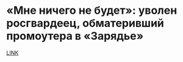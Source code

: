 # «Мне ничего не будет»: уволен росгвардеец, обматеривший промоутера в «Зарядье» 



[LINK](https://varlamov.ru/3474021.html)